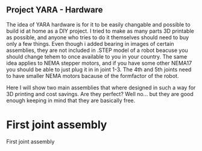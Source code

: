 ## Project YARA - Hardware

The idea of YARA hardware is for it to be easily changable and possible to build id at home as a DIY project. 
I tried to make as many parts 3D printable as possible, and anyone who tries to do it themselves should need to buy only a few things. 
Even though i added bearing in images of certain assemblies, they are not included in .STEP model of a robot beacuse you should change
tehem to once available to you in your country. The same idea applies to NEMA stepper motors, and if you have some other NEMA17 you should be able to just plug it in in joint 1-3.
The 4th and 5th joints need to have smaller NEMA motors bacause of the formfactor of the robot.

Here I will show two main assemblies that where designed in such a way for 3D printing and cost savings. Are they perfect? Well no... but they are good enough keeping in mind that they are basically free.

# First joint assembly

First joint assembly 
